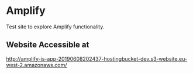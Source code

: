 # Amplify
Test site to explore Amplify functionality.

## Website Accessible at
http://amplify-js-app-20190608202437-hostingbucket-dev.s3-website.eu-west-2.amazonaws.com/

